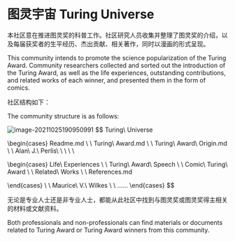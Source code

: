 # 图灵宇宙  Turing Universe

本社区意在推进图灵奖的科普工作。社区研究人员收集并整理了图灵奖的介绍，以及每届获奖者的生平经历、杰出贡献、相关著作，同时以漫画的形式呈现。

This community intends to promote the science popularization of the Turing Award. Community researchers collected and sorted out the introduction of the Turing Award, as well as the life experiences, outstanding contributions, and related works of each winner, and presented them in the form of comics.

社区结构如下：

The community structure is as follows:

![image-20211025190950991](https://i.loli.net/2021/10/25/u14XGYa6PdtxqNo.png)
$$
Turing\ Universe

\begin{cases}
Readme.md \\  \\
Turing\ Award.md \\ \\
Turing\ Award\ Origin.md \\ \\
Alan\ J.\ Perlis\ \ \ \ \ 

\begin{cases}
Life\ Experiences \\  \\
Turing\ Award\ Speech \\  \\
Comic\ Turing\ Award  \\  \\
Related\ Works \\ \\
References.md 

\end{cases} \\  \\
Maurice\ V.\ Wilkes  \\  \\
……
\end{cases}
$$


无论是专业人士还是非专业人士，都能从此社区中找到与图灵奖或图灵奖得主相关的材料或文献资料。

Both professionals and non-professionals can find materials or documents related to Turing Award or Turing Award winners from this community.


